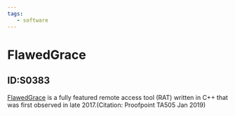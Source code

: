 ```yaml
---
tags:
   - software
---
```

# FlawedGrace
## ID:S0383
[FlawedGrace](software/S0383) is a fully featured remote access tool (RAT) written in C++ that was first observed in late 2017.(Citation: Proofpoint TA505 Jan 2019)
